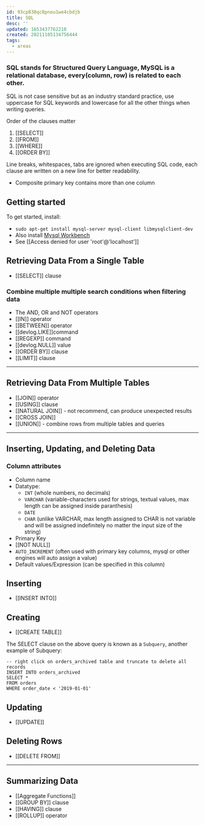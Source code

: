 ```yaml
---
id: 93cp838qc8pnou1we4cbdjb
title: SQL
desc: ''
updated: 1653437762210
created: 20211105134756444
tags:
  - areas
---
```


### SQL stands for Structured Query Language, MySQL is a relational database, every(column, row) is related to each other.

SQL is not case sensitive but as an industry standard practice, use uppercase for SQL keywords and lowercase for all the other things when writing queries.

Order of the clauses matter

1.  [[SELECT]]
2.  [[FROM]]
3.  [[WHERE]]
4.  [[ORDER BY]]

Line breaks, whitespaces, tabs are ignored when executing SQL code, each clause are written on a new line for better readability.

- Composite primary key contains more than one column

## Getting started

To get started, install:

- `sudo apt-get install mysql-server mysql-client libmysqlclient-dev`
- Also install [Mysql Workbench](https://www.mysql.com/products/workbench/)
- See [[Access denied for user 'root'@'localhost']]

## Retrieving Data From a Single Table

- [[SELECT]] clause

### Combine multiple multiple search conditions when filtering data

- The AND, OR and NOT operators
- [[IN]] operator
- [[BETWEEN]] operator
- [[devlog.LIKE]]command
- [[REGEXP]] command
- [[devlog.NULL]] value
- [[ORDER BY]] clause
- [[LIMIT]] clause

---

## Retrieving Data From Multiple Tables

- [[JOIN]] operator
- [[USING]] clause
- [[NATURAL JOIN]] - not recommend, can produce unexpected results
- [[CROSS JOIN]]
- [[UNION]] - combine rows from multiple tables and queries

---

## Inserting, Updating, and Deleting Data

### Column attributes

- Column name
- Datatype:
  - `INT` (whole numbers, no decimals)
  - `VARCHAR` (variable-characters used for strings, textual values, max length can be assigned inside paranthesis)
  - `DATE`
  - `CHAR` (unlike VARCHAR, max length assigned to CHAR is not variable and will be assigned indefinitely no matter the input size of the string)
- Primary Key
- [[NOT NULL]]
- `AUTO_INCREMENT` (often used with primary key columns, mysql or other engines will auto assign a value)
- Default values/Expression (can be specified in this column)

## Inserting

- [[INSERT INTO]]

## Creating

- [[CREATE TABLE]]

The SELECT clause on the above query is known as a `Subquery`, another example of Subquery:

    -- right click on orders_archived table and truncate to delete all records
    INSERT INTO orders_archived
    SELECT *
    FROM orders
    WHERE order_date < '2019-01-01'

## Updating

- [[UPDATE]]

## Deleting Rows

- [[DELETE FROM]]

---

## Summarizing Data

- [[Aggregate Functions]]
- [[GROUP BY]] clause
- [[HAVING]] clause
- [[ROLLUP]] operator
